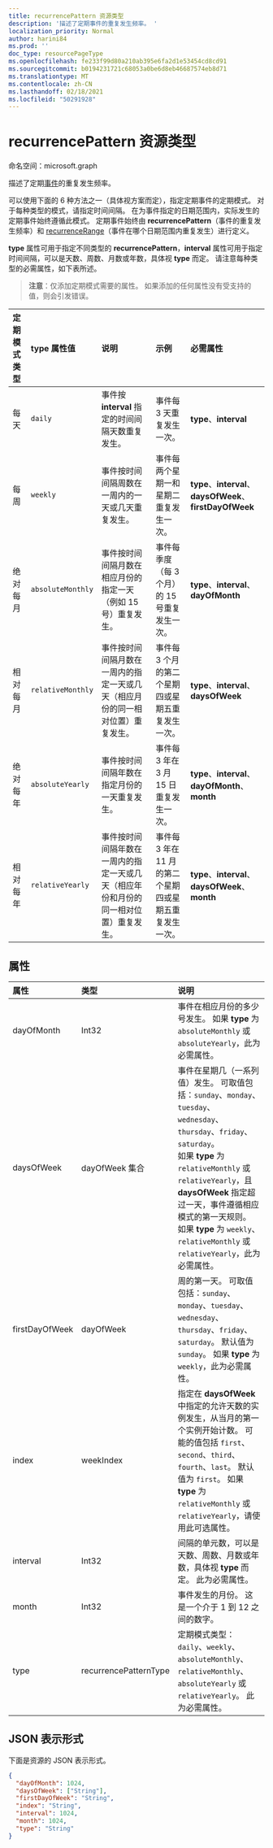 ```yaml
---
title: recurrencePattern 资源类型
description: '描述了定期事件的重复发生频率。 '
localization_priority: Normal
author: harini84
ms.prod: ''
doc_type: resourcePageType
ms.openlocfilehash: fe233f99d80a210ab395e6fa2d1e53454cd8cd91
ms.sourcegitcommit: b0194231721c68053a0be6d8eb46687574eb8d71
ms.translationtype: MT
ms.contentlocale: zh-CN
ms.lasthandoff: 02/18/2021
ms.locfileid: "50291928"
---
```

# <a name="recurrencepattern-resource-type"></a>recurrencePattern 资源类型

命名空间：microsoft.graph

描述了定期[事件](event.md)的重复发生频率。

可以使用下面的 6 种方法之一（具体视方案而定），指定定期事件的定期模式。 对于每种类型的模式，请指定时间间隔。 在为事件指定的日期范围内，实际发生的定期事件始终遵循此模式。 定期事件始终由 **recurrencePattern**（事件的重复发生频率）和 [recurrenceRange](recurrencerange.md)（事件在哪个日期范围内重复发生）进行定义。

**type** 属性可用于指定不同类型的 **recurrencePattern**，**interval** 属性可用于指定时间间隔，可以是天数、周数、月数或年数，具体视 **type** 而定。 请注意每种类型的必需属性，如下表所述。

> **注意**：仅添加定期模式需要的属性。 如果添加的任何属性没有受支持的值，则会引发错误。

| 定期模式类型 | type 属性值 | 说明 | 示例 | 必需属性 |
|:---------------|:--------|:--------|:--------|:----------|
| 每天 | `daily` | 事件按 **interval** 指定的时间间隔天数重复发生。 | 事件每 3 天重复发生一次。 | **type**、**interval** |
| 每周 | `weekly` | 事件按时间间隔周数在一周内的一天或几天重复发生。 | 事件每两个星期一和星期二重复发生一次。 | **type**、**interval**、**daysOfWeek**、**firstDayOfWeek** |
| 绝对每月 | `absoluteMonthly` | 事件按时间间隔月数在相应月份的指定一天（例如 15 号）重复发生。 | 事件每季度（每 3 个月）的 15 号重复发生一次。 | **type**、**interval**、**dayOfMonth** |
| 相对每月 | `relativeMonthly` | 事件按时间间隔月数在一周内的指定一天或几天（相应月份的同一相对位置）重复发生。 | 事件每 3 个月的第二个星期四或星期五重复发生一次。 | **type**、**interval**、**daysOfWeek** |
| 绝对每年 | `absoluteYearly` | 事件按时间间隔年数在指定月份的一天重复发生。 | 事件每 3 年在 3 月 15 日重复发生一次。 | **type**、**interval**、**dayOfMonth**、**month** |
| 相对每年 | `relativeYearly` | 事件按时间间隔年数在一周内的指定一天或几天（相应年份和月份的同一相对位置）重复发生。 | 事件每 3 年在 11 月的第二个星期四或星期五重复发生一次。 | **type**、**interval**、**daysOfWeek**、**month** |


## <a name="properties"></a>属性
| 属性     | 类型   |说明|
|:---------------|:--------|:----------|
|dayOfMonth|Int32|事件在相应月份的多少号发生。 如果 **type** 为 `absoluteMonthly` 或 `absoluteYearly`，此为必需属性。 |
|daysOfWeek|dayOfWeek 集合|事件在星期几（一系列值）发生。 可取值包括：`sunday`、`monday`、`tuesday`、`wednesday`、`thursday`、`friday`、`saturday`。 <br>如果 **type** 为 `relativeMonthly` 或 `relativeYearly`，且 **daysOfWeek** 指定超过一天，事件遵循相应模式的第一天规则。 <br> 如果 **type** 为 `weekly`、`relativeMonthly` 或 `relativeYearly`，此为必需属性。|
|firstDayOfWeek|dayOfWeek|周的第一天。 可取值包括：`sunday`、`monday`、`tuesday`、`wednesday`、`thursday`、`friday`、`saturday`。 默认值为 `sunday`。 如果 **type** 为 `weekly`，此为必需属性。 |
|index|weekIndex|指定在 **daysOfWeek** 中指定的允许天数的实例发生，从当月的第一个实例开始计数。 可能的值包括 `first`、`second`、`third`、`fourth`、`last`。 默认值为 `first`。 如果 **type** 为 `relativeMonthly` 或 `relativeYearly`，请使用此可选属性。 |
|interval|Int32|间隔的单元数，可以是天数、周数、月数或年数，具体视 **type** 而定。 此为必需属性。 |
|month|Int32|事件发生的月份。  这是一个介于 1 到 12 之间的数字。|
|type|recurrencePatternType|定期模式类型：`daily`、`weekly`、`absoluteMonthly`、`relativeMonthly`、`absoluteYearly` 或 `relativeYearly`。 此为必需属性。|

## <a name="json-representation"></a>JSON 表示形式

下面是资源的 JSON 表示形式。

<!-- {
  "blockType": "resource",
  "optionalProperties": [

  ],
  "@odata.type": "microsoft.graph.recurrencePattern"
}-->

```json
{
  "dayOfMonth": 1024,
  "daysOfWeek": ["String"],
  "firstDayOfWeek": "String",
  "index": "String",
  "interval": 1024,
  "month": 1024,
  "type": "String"
}

```

<!-- uuid: 8fcb5dbc-d5aa-4681-8e31-b001d5168d79
2015-10-25 14:57:30 UTC -->
<!-- {
  "type": "#page.annotation",
  "description": "recurrencePattern resource",
  "keywords": "",
  "section": "documentation",
  "suppressions": [
    "Warning: /api-reference/v1.0/resources/recurrencepattern.md/microsoft.graph.recurrencePattern/daysOfWeek:
      Inconsistent types between parameter (String) and table (Object)"
  ],
  "tocPath": ""
}-->

